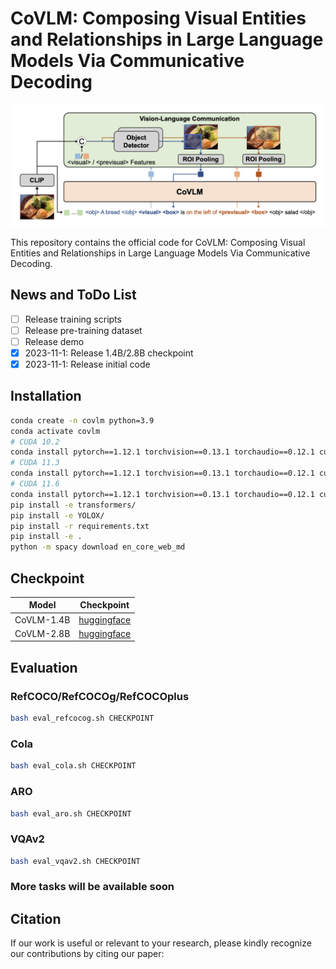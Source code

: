# CoVLM: Composing Visual Entities and Relationships in Large Language Models Via Communicative Decoding

![1699293310655](image/README/1699293310655.png)

This repository contains the official code for CoVLM: Composing Visual Entities and Relationships in Large Language Models Via Communicative Decoding.

## News and ToDo List

* [ ] Release training scripts
* [ ] Release pre-training dataset
* [ ] Release demo
* [X] 2023-11-1: Release 1.4B/2.8B checkpoint
* [X] 2023-11-1: Release initial code

## Installation

```bash
conda create -n covlm python=3.9
conda activate covlm
# CUDA 10.2
conda install pytorch==1.12.1 torchvision==0.13.1 torchaudio==0.12.1 cudatoolkit=10.2 -c pytorch
# CUDA 11.3
conda install pytorch==1.12.1 torchvision==0.13.1 torchaudio==0.12.1 cudatoolkit=11.3 -c pytorch
# CUDA 11.6
conda install pytorch==1.12.1 torchvision==0.13.1 torchaudio==0.12.1 cudatoolkit=11.6 -c pytorch -c conda-forge
pip install -e transformers/
pip install -e YOLOX/
pip install -r requirements.txt
pip install -e .
python -m spacy download en_core_web_md
```

## Checkpoint

| Model      | Checkpoint                                                                           |
| ---------- | ------------------------------------------------------------------------------------ |
| CoVLM-1.4B | [huggingface](https://huggingface.co/senfu/covlm-1.4b/resolve/main/checkpoint_18000.pt) |
| CoVLM-2.8B | [huggingface](https://huggingface.co/senfu/covlm-2.8b/resolve/main/checkpoint_15000.pt) |

## Evaluation

### RefCOCO/RefCOCOg/RefCOCOplus

```bash
bash eval_refcocog.sh CHECKPOINT
```

### Cola

```bash
bash eval_cola.sh CHECKPOINT
```

### ARO

```bash
bash eval_aro.sh CHECKPOINT
```

### VQAv2

```bash
bash eval_vqav2.sh CHECKPOINT
```

### More tasks will be available soon

## Citation

If our work is useful or relevant to your research, please kindly recognize our contributions by citing our paper:

